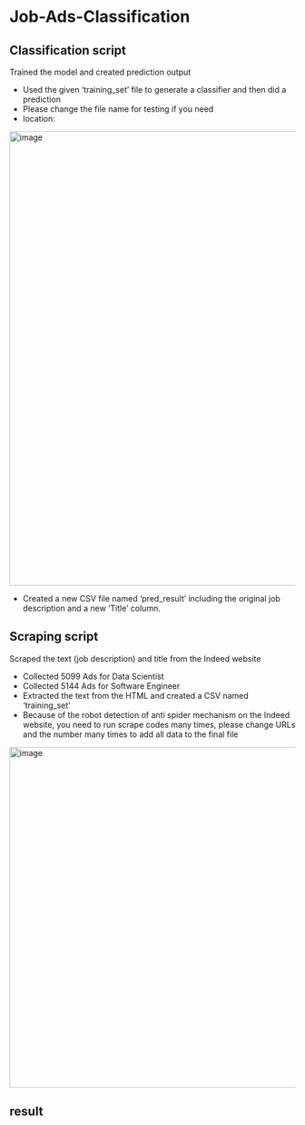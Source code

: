 # Job-Ads-Classification
 
## Classification script
Trained the model and created prediction output
- Used the given ‘training_set’ file to generate a classifier and then did a prediction
- Please change the file name for testing if you need 
- location:
 
 <img width="800" alt="image" src="https://user-images.githubusercontent.com/46133813/167274808-201fa906-97e9-40b6-987c-f983bd7dfc39.png" >

- Created a new CSV file named ‘pred_result’ including the original job description and a new ‘Title’ column.

## Scraping script
Scraped the text (job description) and title from the Indeed website
- Collected 5099 Ads for Data Scientist
- Collected 5144 Ads for Software Engineer
- Extracted the text from the HTML and created a CSV named ‘training_set’
- Because of the robot detection of anti spider mechanism on the Indeed website, you need to run scrape codes many times, please change URLs and the number many times to add all data to the final file

<img width="600" alt="image" src="https://user-images.githubusercontent.com/46133813/167274825-fbb5b3bf-9696-4e08-a112-ee4f330008ba.png">

## result

